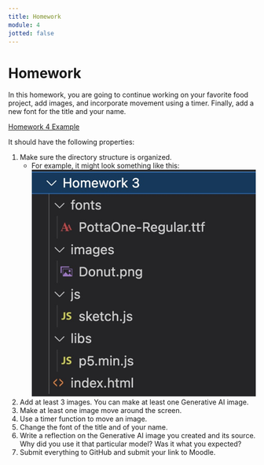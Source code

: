 ```yaml
---
title: Homework
module: 4
jotted: false
---
```


# Homework

In this homework, you are going to continue working on your favorite food project, add images, and incorporate movement using a timer.  Finally, add a new font for the title and your name.

<a href="https://github.com/Montana-Media-Arts/220_CreativeCoding2-Spring2024-Samples/tree/main/Homework%203" target="_blank">Homework 4 Example</a>

It should have the following properties:
1.	Make sure the directory structure is organized.
    * For example, it might look something like this:
    ![file structure example](../imgs/FileStructure.jpg)
2.	Add at least 3 images.  You can make at least one Generative AI image.
3.	Make at least one image move around the screen.
4.  Use a timer function to move an image.
5.	Change the font of the title and of your name.
6.  Write a reflection on the Generative AI image you created and its source.  Why did you use it that particular model?  Was it what you expected?
7.  Submit everything to GitHub and submit your link to Moodle.
